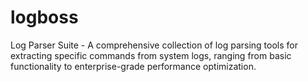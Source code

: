 # logboss
Log Parser Suite - A comprehensive collection of log parsing tools for extracting specific commands from system logs, ranging from basic functionality to enterprise-grade performance optimization.
